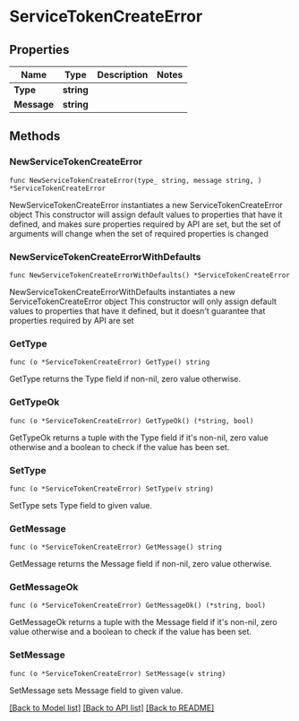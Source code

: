 # ServiceTokenCreateError

## Properties

Name | Type | Description | Notes
------------ | ------------- | ------------- | -------------
**Type** | **string** |  | 
**Message** | **string** |  | 

## Methods

### NewServiceTokenCreateError

`func NewServiceTokenCreateError(type_ string, message string, ) *ServiceTokenCreateError`

NewServiceTokenCreateError instantiates a new ServiceTokenCreateError object
This constructor will assign default values to properties that have it defined,
and makes sure properties required by API are set, but the set of arguments
will change when the set of required properties is changed

### NewServiceTokenCreateErrorWithDefaults

`func NewServiceTokenCreateErrorWithDefaults() *ServiceTokenCreateError`

NewServiceTokenCreateErrorWithDefaults instantiates a new ServiceTokenCreateError object
This constructor will only assign default values to properties that have it defined,
but it doesn't guarantee that properties required by API are set

### GetType

`func (o *ServiceTokenCreateError) GetType() string`

GetType returns the Type field if non-nil, zero value otherwise.

### GetTypeOk

`func (o *ServiceTokenCreateError) GetTypeOk() (*string, bool)`

GetTypeOk returns a tuple with the Type field if it's non-nil, zero value otherwise
and a boolean to check if the value has been set.

### SetType

`func (o *ServiceTokenCreateError) SetType(v string)`

SetType sets Type field to given value.


### GetMessage

`func (o *ServiceTokenCreateError) GetMessage() string`

GetMessage returns the Message field if non-nil, zero value otherwise.

### GetMessageOk

`func (o *ServiceTokenCreateError) GetMessageOk() (*string, bool)`

GetMessageOk returns a tuple with the Message field if it's non-nil, zero value otherwise
and a boolean to check if the value has been set.

### SetMessage

`func (o *ServiceTokenCreateError) SetMessage(v string)`

SetMessage sets Message field to given value.



[[Back to Model list]](../README.md#documentation-for-models) [[Back to API list]](../README.md#documentation-for-api-endpoints) [[Back to README]](../README.md)


